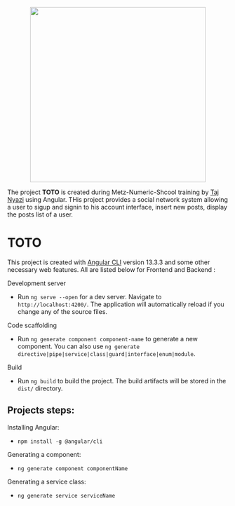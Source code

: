 <p align="center"><a href="https://angular.io/" target="_blank"><img src="https://brandslogos.com/wp-content/uploads/images/large/angular-logo-vector-1.svg" width="400"></a></p>

The project **TOTO** is created during Metz-Numeric-Shcool training by [Taj Nyazi](https://estracode.com) using Angular. THis project provides a social network system allowing a user to sigup and signin to his account interface, insert new posts, display the posts list of a user.

# TOTO

This project is created with [Angular CLI](https://github.com/angular/angular-cli) version 13.3.3 and some other necessary web features. All are listed below for Frontend and Backend :



<!-- ## Screenshots:

Listing all the books:
![](/src/assets/images/screenshots/list.png) -->


Development server
  - Run `ng serve --open` for a dev server. Navigate to `http://localhost:4200/`. The application will automatically reload if you change any of the source files.

Code scaffolding
  - Run `ng generate component component-name` to generate a new component. You can also use `ng generate directive|pipe|service|class|guard|interface|enum|module`.


Build
  - Run `ng build` to build the project. The build artifacts will be stored in the `dist/` directory.

## Projects steps:

Installing Angular:
  - `npm install -g @angular/cli`

Generating a component:
  - `ng generate component componentName`

Generating a service class:
  - `ng generate service serviceName`
